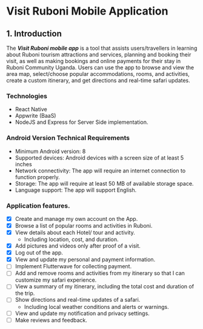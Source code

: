 # Visit Ruboni Mobile Application

## 1. Introduction

The ___Visit Ruboni mobile app___ is a tool that assists users/travellers in learning about Ruboni tourism attractions and services, planning and booking their visit, as well as making bookings and online payments for their stay in Ruboni Community Uganda. Users can use the app to browse and view the area map, select/choose popular accommodations, rooms, and activities, create a custom itinerary, and get directions and real-time safari updates.

### Technologies
- React Native
- Appwrite (BaaS)
- NodeJS and Express for Server Side implementation.

### Android Version Technical Requirements

- Minimum Android version: 8
- Supported devices: Android devices with a screen size of at least 5 inches
- Network connectivity: The app will require an internet connection to function properly.
- Storage: The app will require at least 50 MB of available storage space.
- Language support: The app will support English.

### Application features.

- [x] Create and manage my own account on the App.
- [x] Browse a list of popular rooms and activities in Ruboni.
- [x] View details about each Hotel/ tour and activity.
    - Including location, cost, and duration.
- [x] Add  pictures and videos only after proof of a visit.
- [x] Log out of the app.
- [x] View and update my personal and payment information.
- [ ] Implement Flutterwave for collecting payment.
- [ ] Add and remove rooms and activities from my itinerary so that I can customize my safari experience.
- [ ] View a summary of my itinerary, including the total cost and duration of the trip.
- [ ] Show directions and real-time updates of a safari.
    - Including local weather conditions and alerts or warnings.
- [ ] View and update my notification and privacy settings.
- [ ] Make reviews and feedback.